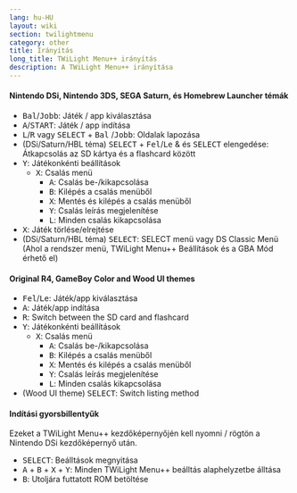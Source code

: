 ```yaml
---
lang: hu-HU
layout: wiki
section: twilightmenu
category: other
title: Irányítás
long_title: TWiLight Menu++ irányítás
description: A TWiLight Menu++ irányítása
---
```


#### Nintendo DSi, Nintendo 3DS, SEGA Saturn, és Homebrew Launcher témák
- <kbd>Bal</kbd>/<kbd>Jobb</kbd>: Játék / app kiválasztása
- <kbd class="face">A</kbd>/<kbd>START</kbd>: Játék / app indítása
- <kbd class="l">L</kbd>/<kbd class="r">R</kbd> vagy <kbd>SELECT</kbd> + <kbd>Bal</kbd> /<kbd>Jobb</kbd>: Oldalak lapozása
- (DSi/Saturn/HBL téma) <kbd>SELECT</kbd> + <kbd>Fel</kbd>/<kbd>Le</kbd> & és <kbd>SELECT</kbd> elengedése: Átkapcsolás az SD kártya és a flashcard között
- <kbd class="face">Y</kbd>: Játékonkénti beállítások
   - <kbd class="face">X</kbd>: Csalás menü
      - <kbd class="face">A</kbd>: Csalás be-/kikapcsolása
      - <kbd class="face">B</kbd>: Kilépés a csalás menüből
      - <kbd class="face">X</kbd>: Mentés és kilépés a csalás menüből
      - <kbd class="face">Y</kbd>: Csalás leírás megjelenítése
      - <kbd class="l">L</kbd>: Minden csalás kikapcsolása
- <kbd class="face">X</kbd>: Játék törlése/elrejtése
- (DSi/Saturn/HBL téma) <kbd>SELECT</kbd>: SELECT menü vagy DS Classic Menü (Ahol a rendszer menü, TWiLight Menu++ Beállítások és a GBA Mód érhető el)

#### Original R4, GameBoy Color and Wood UI themes
- <kbd>Fel</kbd>/<kbd>Le</kbd>: Játék/app kiválasztása
- <kbd class="face">A</kbd>: Játék/app indítása
- <kbd class="r">R</kbd>: Switch between the SD card and flashcard
- <kbd class="face">Y</kbd>: Játékonkénti beállítások
   - <kbd class="face">X</kbd>: Csalás menü
      - <kbd class="face">A</kbd>: Csalás be-/kikapcsolása
      - <kbd class="face">B</kbd>: Kilépés a csalás menüből
      - <kbd class="face">X</kbd>: Mentés és kilépés a csalás menüből
      - <kbd class="face">Y</kbd>: Csalás leírás megjelenítése
      - <kbd class="l">L</kbd>: Minden csalás kikapcsolása
- (Wood UI theme) <kbd>SELECT</kbd>: Switch listing method

#### Indítási gyorsbillentyűk
Ezeket a TWiLight Menu++ kezdőképernyőjén kell nyomni / rögtön a Nintendo DSi kezdőképernyő után.

- <kbd>SELECT</kbd>: Beálltások megnyitása
- <kbd class="face">A</kbd> + <kbd class="face">B</kbd> + <kbd class="face">X</kbd> + <kbd class="face">Y</kbd>: Minden TWiLight Menu++ beálltás alaphelyzetbe álltása
- <kbd class="face">B</kbd>: Utoljára futtatott ROM betöltése
